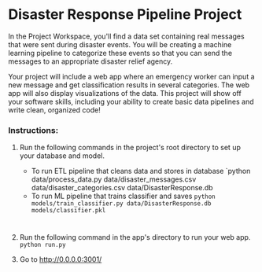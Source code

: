 # Disaster Response Pipeline Project

In the Project Workspace, you'll find a data set containing real messages that were sent during disaster events. You will be creating a machine learning pipeline to categorize these events so that you can send the messages to an appropriate disaster relief agency.

Your project will include a web app where an emergency worker can input a new message and get classification results in several categories. The web app will also display visualizations of the data. This project will show off your software skills, including your ability to create basic data pipelines and write clean, organized code!


### Instructions:
1. Run the following commands in the project's root directory to set up your database and model.

    - To run ETL pipeline that cleans data and stores in database
        `python data/process_data.py data/disaster_messages.csv data/disaster_categories.csv data/DisasterResponse.db
    - To run ML pipeline that trains classifier and saves
        `python models/train_classifier.py data/DisasterResponse.db models/classifier.pkl`

#
2. Run the following command in the app's directory to run your web app.
    `python run.py`

3. Go to http://0.0.0.0:3001/


